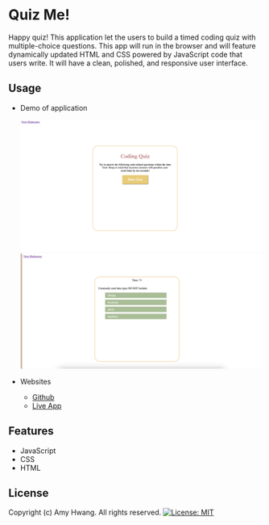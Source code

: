 # Quiz Me!
Happy quiz!
This application let the users to build a timed coding quiz with multiple-choice questions. This app will run in the browser and will feature dynamically updated HTML and CSS powered by JavaScript code that users write. It will have a clean, polished, and responsive user interface.

## Usage


* Demo of application

  ![Code Quiz demo](./assets/Img/demo.png)
  ![Code Quiz demo](./assets/Img/demo2.png)

* Websites
  * [Github](https://github.com/wl0194)
  * [Live App](https://wl0194.github.io/Quiz-Me/)

## Features

* JavaScript
* CSS
* HTML

## License

Copyright (c) Amy Hwang. All rights reserved.
[![License: MIT](https://img.shields.io/badge/License-MIT-yellow.svg)](https://opensource.org/licenses/MIT)

